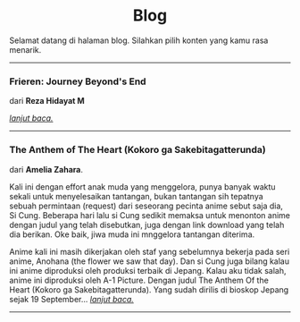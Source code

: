 <h1><center>Blog</center></h1>

Selamat datang di halaman blog. Silahkan pilih konten yang kamu rasa menarik.

----------------------------

### Frieren: Journey Beyond's End
dari **Reza Hidayat M**

*[lanjut baca.](https://main.barengreza.my.id/content/blog/rezahidayatm/anime/frierensetelahperjalananberakhir/)*

-----------------------------

### The Anthem of The Heart (Kokoro ga Sakebitagatterunda)
dari **Amelia Zahara**.

Kali ini dengan effort anak muda yang menggelora, punya banyak waktu sekali untuk menyelesaikan tantangan, bukan tantangan sih tepatnya sebuah permintaan (request) dari seseorang pecinta anime sebut saja dia, Si Cung. Beberapa hari lalu si Cung sedikit memaksa untuk menonton anime dengan judul yang telah disebutkan, juga dengan link download yang telah dia berikan. Oke baik, jiwa muda ini mnggelora tantangan diterima. 

Anime kali ini masih dikerjakan oleh staf yang sebelumnya bekerja pada seri anime, Anohana (the flower we saw that day). Dan si Cung juga bilang kalau ini anime diproduksi oleh produksi terbaik di Jepang. Kalau aku tidak salah, anime ini diproduksi oleh A-1 Picture. Dengan judul The Anthem Of the Heart (Kokoro ga Sakebitagatterunda). Yang sudah dirilis di bioskop Jepang sejak 19 September... *[lanjut baca.](https://main.barengreza.my.id/content/blog/ameliazahara/anime/theanthemoftheheart/)*

------------------------------------------------
